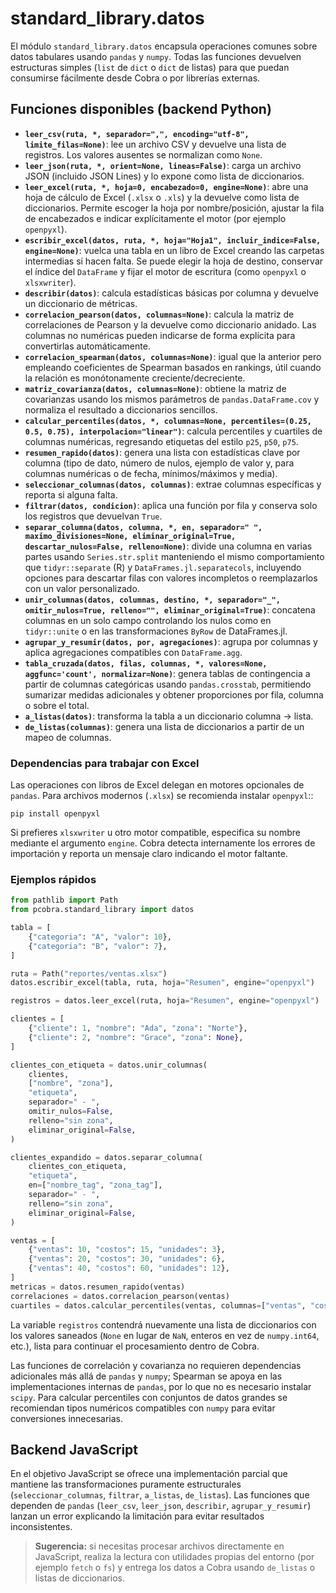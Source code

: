 # standard_library.datos

El módulo `standard_library.datos` encapsula operaciones comunes sobre datos tabulares usando `pandas` y `numpy`. Todas las funciones devuelven estructuras simples (`list` de `dict` o `dict` de listas) para que puedan consumirse fácilmente desde Cobra o por librerías externas.

## Funciones disponibles (backend Python)

- **`leer_csv(ruta, *, separador=",", encoding="utf-8", limite_filas=None)`**: lee un archivo CSV y devuelve una lista de registros. Los valores ausentes se normalizan como `None`.
- **`leer_json(ruta, *, orient=None, lineas=False)`**: carga un archivo JSON (incluido JSON Lines) y lo expone como lista de diccionarios.
- **`leer_excel(ruta, *, hoja=0, encabezado=0, engine=None)`**: abre una hoja de cálculo de Excel (`.xlsx` o `.xls`) y la devuelve como lista de diccionarios. Permite escoger la hoja por nombre/posición, ajustar la fila de encabezados e indicar explícitamente el motor (por ejemplo `openpyxl`).
- **`escribir_excel(datos, ruta, *, hoja="Hoja1", incluir_indice=False, engine=None)`**: vuelca una tabla en un libro de Excel creando las carpetas intermedias si hacen falta. Se puede elegir la hoja de destino, conservar el índice del `DataFrame` y fijar el motor de escritura (como `openpyxl` o `xlsxwriter`).
- **`describir(datos)`**: calcula estadísticas básicas por columna y devuelve un diccionario de métricas.
- **`correlacion_pearson(datos, columnas=None)`**: calcula la matriz de correlaciones de Pearson y la devuelve como diccionario anidado. Las columnas no numéricas pueden indicarse de forma explícita para convertirlas automáticamente.
- **`correlacion_spearman(datos, columnas=None)`**: igual que la anterior pero empleando coeficientes de Spearman basados en rankings, útil cuando la relación es monótonamente creciente/decreciente.
- **`matriz_covarianza(datos, columnas=None)`**: obtiene la matriz de covarianzas usando los mismos parámetros de `pandas.DataFrame.cov` y normaliza el resultado a diccionarios sencillos.
- **`calcular_percentiles(datos, *, columnas=None, percentiles=(0.25, 0.5, 0.75), interpolacion="linear")`**: calcula percentiles y cuartiles de columnas numéricas, regresando etiquetas del estilo `p25`, `p50`, `p75`.
- **`resumen_rapido(datos)`**: genera una lista con estadísticas clave por columna (tipo de dato, número de nulos, ejemplo de valor y, para columnas numéricas o de fecha, mínimos/máximos y media).
- **`seleccionar_columnas(datos, columnas)`**: extrae columnas específicas y reporta si alguna falta.
- **`filtrar(datos, condicion)`**: aplica una función por fila y conserva solo los registros que devuelvan `True`.
- **`separar_columna(datos, columna, *, en, separador=" ", maximo_divisiones=None, eliminar_original=True, descartar_nulos=False, relleno=None)`**:
  divide una columna en varias partes usando `Series.str.split` manteniendo el mismo
  comportamiento que `tidyr::separate` (R) y `DataFrames.jl.separatecols`, incluyendo
  opciones para descartar filas con valores incompletos o reemplazarlos con un valor
  personalizado.
- **`unir_columnas(datos, columnas, destino, *, separador="_", omitir_nulos=True, relleno="", eliminar_original=True)`**:
  concatena columnas en un solo campo controlando los nulos como en `tidyr::unite`
  o en las transformaciones `ByRow` de DataFrames.jl.
- **`agrupar_y_resumir(datos, por, agregaciones)`**: agrupa por columnas y aplica agregaciones compatibles con `DataFrame.agg`.
- **`tabla_cruzada(datos, filas, columnas, *, valores=None, aggfunc='count', normalizar=None)`**:
  genera tablas de contingencia a partir de columnas categóricas usando
  `pandas.crosstab`, permitiendo sumarizar medidas adicionales y obtener
  proporciones por fila, columna o sobre el total.
- **`a_listas(datos)`**: transforma la tabla a un diccionario columna → lista.
- **`de_listas(columnas)`**: genera una lista de diccionarios a partir de un mapeo de columnas.

### Dependencias para trabajar con Excel

Las operaciones con libros de Excel delegan en motores opcionales de `pandas`. Para archivos modernos (`.xlsx`) se recomienda instalar `openpyxl`::

```
pip install openpyxl
```

Si prefieres `xlsxwriter` u otro motor compatible, especifica su nombre mediante el argumento `engine`. Cobra detecta internamente los errores de importación y reporta un mensaje claro indicando el motor faltante.

### Ejemplos rápidos

```python
from pathlib import Path
from pcobra.standard_library import datos

tabla = [
    {"categoria": "A", "valor": 10},
    {"categoria": "B", "valor": 7},
]

ruta = Path("reportes/ventas.xlsx")
datos.escribir_excel(tabla, ruta, hoja="Resumen", engine="openpyxl")

registros = datos.leer_excel(ruta, hoja="Resumen", engine="openpyxl")

clientes = [
    {"cliente": 1, "nombre": "Ada", "zona": "Norte"},
    {"cliente": 2, "nombre": "Grace", "zona": None},
]

clientes_con_etiqueta = datos.unir_columnas(
    clientes,
    ["nombre", "zona"],
    "etiqueta",
    separador=" - ",
    omitir_nulos=False,
    relleno="sin zona",
    eliminar_original=False,
)

clientes_expandido = datos.separar_columna(
    clientes_con_etiqueta,
    "etiqueta",
    en=["nombre_tag", "zona_tag"],
    separador=" - ",
    relleno="sin zona",
    eliminar_original=False,
)

ventas = [
    {"ventas": 10, "costos": 15, "unidades": 3},
    {"ventas": 20, "costos": 30, "unidades": 6},
    {"ventas": 40, "costos": 60, "unidades": 12},
]
metricas = datos.resumen_rapido(ventas)
correlaciones = datos.correlacion_pearson(ventas)
cuartiles = datos.calcular_percentiles(ventas, columnas=["ventas", "costos"], percentiles=(0.25, 0.5, 0.75))
```

La variable `registros` contendrá nuevamente una lista de diccionarios con los valores saneados (`None` en lugar de `NaN`, enteros en vez de `numpy.int64`, etc.), lista para continuar el procesamiento dentro de Cobra.

Las funciones de correlación y covarianza no requieren dependencias adicionales más allá de `pandas` y `numpy`; Spearman se apoya en las implementaciones internas de `pandas`, por lo que no es necesario instalar `scipy`. Para calcular percentiles con conjuntos de datos grandes se recomiendan tipos numéricos compatibles con `numpy` para evitar conversiones innecesarias.

## Backend JavaScript

En el objetivo JavaScript se ofrece una implementación parcial que mantiene las transformaciones puramente estructurales (`seleccionar_columnas`, `filtrar`, `a_listas`, `de_listas`). Las funciones que dependen de `pandas` (`leer_csv`, `leer_json`, `describir`, `agrupar_y_resumir`) lanzan un error explicando la limitación para evitar resultados inconsistentes.

> **Sugerencia:** si necesitas procesar archivos directamente en JavaScript, realiza la lectura con utilidades propias del entorno (por ejemplo `fetch` o `fs`) y entrega los datos a Cobra usando `de_listas` o listas de diccionarios.
